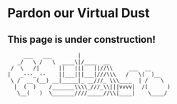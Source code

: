 # Pardon our Virtual Dust
## This page is under construction!

```
     ___   ___        |
   _/   \ /   \  ____\|/____  __
 /  \   /|      ||   |||   ||//\\     ___  __
|   _---_ --    ||___|||___|///\\\   /   \(  )__
 \ /  __ (__) __|_____|_ __///_ \\\____  | /    \
  |  (  )    /_______\\\\_///_\\|||vvvv|  /(      )
   \__(   )  \_______////_____//\\|____|    \____/
```